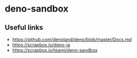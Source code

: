 # deno-sandbox

## Useful links
- https://github.com/denoland/deno/blob/master/Docs.md
- https://scrapbox.io/deno-ja
- https://scrapbox.io/teamj/deno-sandbox
